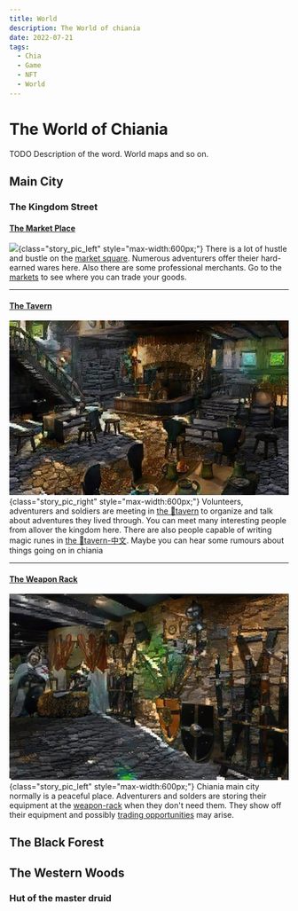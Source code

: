 ```yaml
---
title: World
description: The World of chiania
date: 2022-07-21
tags:
  - Chia
  - Game
  - NFT
  - World
---
```


# The World of Chiania

TODO Description of the word. World maps and so on.

## Main City

### The Kingdom Street

#### [The Market Place](https://discord.com/channels/994949585657143296/997830621831368734)

![](../include/places/lores/market.jpg){class="story_pic_left" style="max-width:600px;"}
There is a lot of hustle and bustle on the [market square](https://discord.com/channels/994949585657143296/997830621831368734). Numerous adventurers offer theier hard-earned wares here. Also there are some professional merchants. Go to the [markets](items/20_markets.md) to see where you can trade your goods.

<hr style="clear:both;"/>

#### [The Tavern](https://discord.com/channels/994949585657143296/995483089881026631)

![](include/places/lores/medieval-tavern.png){class="story_pic_right" style="max-width:600px;"}
Volunteers, adventurers and soldiers are meeting in [the 🍺tavern](https://discord.com/channels/994949585657143296/995483089881026631) to organize and talk about adventures they lived through. You can meet many interesting people from allover the kingdom here. There are also people capable of writing magic runes in [the 🍺tavern-中文](https://discord.com/channels/994949585657143296/997649414787182662). Maybe you can hear some rumours about things going on in chiania 

<hr style="clear:both;"/>

#### [The Weapon Rack](https://discord.com/channels/994949585657143296/995497833216102440)

![](include/places/lores/weapon-chamber.png){class="story_pic_left" style="max-width:600px;"}
Chiania main city normally is a peaceful place. Adventurers and solders are storing their equipment at the [weapon-rack](https://discord.com/channels/994949585657143296/995497833216102440) when they don't need them. They show off their equipment and possibly [trading opportunities](items/20_markets.md) may arise.

## The Black Forest

## The Western Woods

### Hut of the master druid